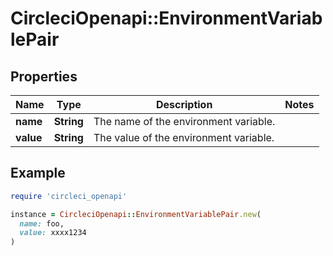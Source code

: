 # CircleciOpenapi::EnvironmentVariablePair

## Properties

| Name | Type | Description | Notes |
| ---- | ---- | ----------- | ----- |
| **name** | **String** | The name of the environment variable. |  |
| **value** | **String** | The value of the environment variable. |  |

## Example

```ruby
require 'circleci_openapi'

instance = CircleciOpenapi::EnvironmentVariablePair.new(
  name: foo,
  value: xxxx1234
)
```

